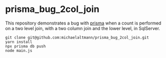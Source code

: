 # prisma_bug_2col_join

This repository demonstrates a bug with [prisma](https://www.prisma.io) when a count is performed
on a two level join, with a two column join and the lower level, in SqlServer.

```
git clone git@github.com:michaelaltmann/prisma_bug_2col_join.git
yarn install
npx prisma db push
node main.js
```
